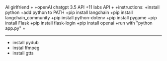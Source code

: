 AI girlfriend
+
+openAI chatgpt 3.5 API
+11 labs API
+
+instructions:
+install python
+add python to PATH
+pip install langchain
+pip install langchain_community
+pip install python-dotenv
+pip install pygame
+pip install Flask
+pip install flask-login
+pip install openai
+run with "python app.py"
+
_____________________________
+ install pydub
+ instal ffmpeg
+ install gtts
